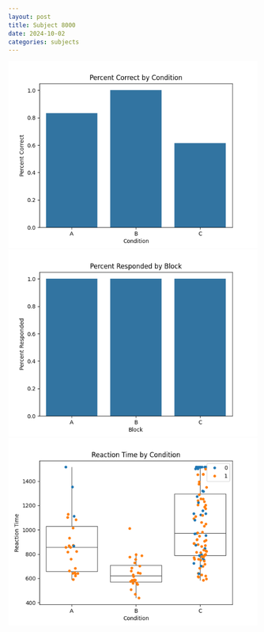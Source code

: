 ```yaml
---
layout: post
title: Subject 8000
date: 2024-10-02
categories: subjects
---
```


![](data/8000/run-1/8000_ATS_percent_correct.png)
![](data/8000/run-1/8000_ATS_percent_responded.png)
![](data/8000/run-1/8000_ATS_rt.png)
